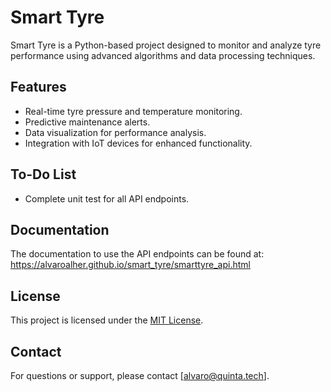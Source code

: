 # Smart Tyre

Smart Tyre is a Python-based project designed to monitor and analyze tyre performance using advanced algorithms and data processing techniques.

## Features

- Real-time tyre pressure and temperature monitoring.
- Predictive maintenance alerts.
- Data visualization for performance analysis.
- Integration with IoT devices for enhanced functionality.

## To-Do List

- Complete unit test for all API endpoints.

## Documentation

The documentation to use the API endpoints can be found at: https://alvaroalher.github.io/smart_tyre/smarttyre_api.html

## License

This project is licensed under the [MIT License](LICENSE).

## Contact

For questions or support, please contact [alvaro@quinta.tech].